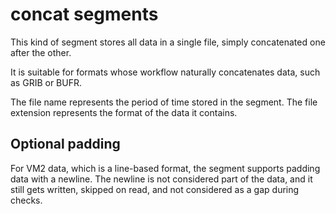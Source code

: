 # concat segments

This kind of segment stores all data in a single file, simply concatenated one
after the other.

It is suitable for formats whose workflow naturally concatenates data, such as
GRIB or BUFR.

The file name represents the period of time stored in the segment. The file
extension represents the format of the data it contains.

## Optional padding

For VM2 data, which is a line-based format, the segment supports padding data
with a newline. The newline is not considered part of the data, and it still
gets written, skipped on read, and not considered as a gap during checks.
